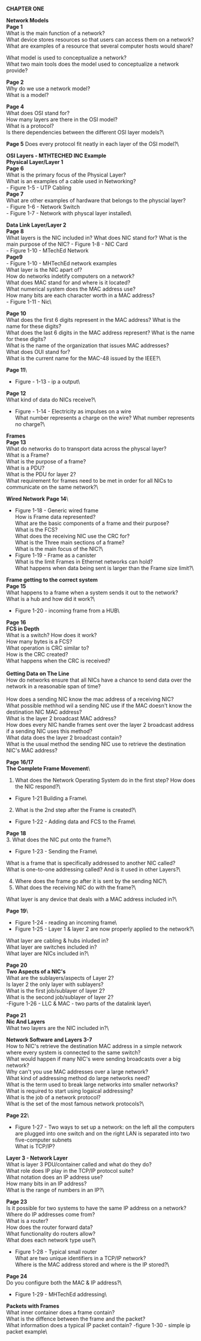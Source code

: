 **CHAPTER ONE**

 **Network Models**\
__Page 1__\
What is the main function of a network?\
What device stores resources so that users can access them on a network?\
What are examples of a resource that several computer hosts would share?

What model is used to conceptualize a network?\
What two main tools does the model used to conceptualize a network provide?

__Page 2__\
Why do we use a network model?\
What is a model?

__Page 4__\
What does OSI stand for?\
How many layers are there in the OSI model?\
What is a protocol?\
Is there dependencies between the different OSI layer models?\

__Page 5__
Does every protocol fit neatly in each layer of the OSI model?\

**OSI Layers - MTHTECHED INC Example**\
__Physical Layer/Layer 1__\
__Page 6__\
What is the primary focus of the Physical Layer?\
What is an examples of a cable used in Networking?\
	- Figure 1-5 - UTP Cabling\
 __Page 7__\
What are other examples of hardware that belongs to the physcial layer?\
	- Figure 1-6 - Network Switch\
 	- Figure 1-7 - Network with physcal layer installed\

  __Data Link Layer/Layer 2__\
__Page 8__\
What layers is the NIC included in?
What does NIC stand for?
What is the main purpose of the NIC?
	- Figure 1-8 - NIC Card\
	- Figure 1-10 - MTechEd Network\
 __Page9__\
 	- Figure 1-10 - MHTechEd network examples\
  What layer is the NIC apart of?\
  How do networks indetify computers on a network?\
  What does MAC stand for and where is it located?\
  What numerical system does the MAC address use?\
  How many bits are each character worth in a MAC address?\
  	- Figure 1-11 - Nic\

   __Page 10__\
  What does the first 6 digits represent in the MAC address? What is the name for these digits?\
  What does the last 6 digits in the MAC address represent? What is the name for these digits?\
  What is the name of the organization that issues MAC addresses?\
  What does OUI stand for?\
  What is the current name for the MAC-48 issued by the IEEE?\

  __Page 11__\
- Figure - 1-13 - ip a output\

__Page 12__\
What kind of data do NICs receive?\
 - Figure - 1-14 - Electricity as impulses on a wire\
What number represents a charge on the wire? What number represents no charge?\

__Frames__\
__Page 13__\
What do networks do to transport data across the physcal layer?\
What is a Frame?\
What is the purpose of a frame?\
What is a PDU?\
What is the PDU for layer 2?\
What requirement for frames need to be met in order for all NICs to communicate on the same network?\

**Wired Network**
__Page 14__\
- Figure 1-18 - Generic wired frame\
How is Frame data represented?\
What are the basic components of a frame and their purpose?\
What is the FCS?\
What does the receiving NIC use the CRC for?\
What is the Three main sections of a frame?\
What is the main focus of the NIC?\
- Figure 1-19 - Frame as a canister\
What is the limit Frames in Ethernet networks can hold?\
What happens when data being sent is larger than the Frame size limit?\

__Frame getting to the correct system__\
__Page 15__\
What happens to a frame when a system sends it out to the network?\
What is a hub and how did it work?\
- Figure 1-20 - incoming frame from a HUB\

__Page 16__\
__FCS in Depth__\
What is a switch? How does it work?\
How many bytes is a FCS?\
What operation is CRC similar to?\
How is the CRC created?\
What happens when the CRC is received?\
\
__Getting Data on The Line__\
How do networks ensure that all NICs have a chance to send data over the network in a reasonable span of time?\
\
How does a sending NIC know the mac address of a receiving NIC?\
What possible methhod wil a sending NIC use if the MAC doesn't know the destination NIC MAC address?\
What is the layer 2 broadcast MAC address?\
How does every NIC handle frames sent over the layer 2 broadcast address if a sending NIC uses this method?\
What data does the layer 2 broadcast contain?\
What is the usual method the sending NIC use to retrieve the destination NIC's MAC address?

__Page 16/17__\
__The Complete Frame Movement__\
1. What does the Network Operating System do in the first step? How does the NIC respond?\
  - Figure 1-21 Building a Frame\
2. What is the 2nd step after the Frame is created?\
  - Figure 1-22 - Adding data and FCS to the Frame\

__Page 18__\
3. What does the NIC put onto the frame?\
 - Figure 1-23 - Sending the Frame\

 What is a frame that is specifically addressed to another NIC called?\
 What is one-to-one addressing called? And is it used in other Layers?\

4. Where does the frame go after it is sent by the sending NIC?\
5. What does the receiving NIC do with the frame?\
  
What layer is any device that deals with a MAC address included in?\
  
__Page 19__\
- Figure 1-24 - reading an incoming frame\
- Figure 1-25 - Layer 1 & layer 2 are now properly applied to the network?\

What layer are cabling & hubs inluded in?\
What layer are switches included in?\
What layer are NICs included in?\

__Page 20__\
__Two Aspects of a NIC's__\
What are the sublayers/aspects of Layer 2?\
Is layer 2 the only layer with sublayers?\
What is the first job/sublayer of layer 2?\
What is the second job/sublayer of layer 2?\
 -Figure 1-26 - LLC & MAC - two parts of the datalink layer\

__Page 21__\
__Nic And Layers__\
What two layers are the NIC included in?\

__Network Software and Layers 3-7__\
How to NIC's retrieve the destination MAC address in a simple network where every system is connected to the same switch?\
What would happen if many NIC's were sending broadcasts over a big network?\
Why can't you use MAC addresses over a large network?\
What kind of addressing method do large networks need?\
What is the term used to break large networks into smaller networks?\
What is required to start using logaical addressing?\
What is the job of a network protocol?\
What is the set of the most famous network protocols?\

__Page 22__\
 - Figure 1-27 - Two ways to set up a network: on the left all the computers are plugged into one switch and on the right LAN is separated into two five-computer subnets\
 What is TCP/IP?

__Layer 3 - Network Layer__\
What is layer 3 PDU/container called and what do they do?\
What role does IP play in the TCP/IP protocol suite?\
What notation does an IP address use?\
How many bits in an IP address?\
What is the range of numbers in an IP?\

__Page 23__\
Is it possible for two systems to have the same IP address on a network?\
Where do IP addresses come from?\
What is a router?\
How does the router forward data?\
What functionality do routers allow?\
What does each network type use?\
 - Figure 1-28 - Typical small router\
What are two unique identifiers in a TCP/IP network?\
Where is the MAC address stored and where is the IP stored?\

__Page 24__\
Do you configure both the MAC & IP address?\
 - Figure 1-29 - MHTechEd addressing\

__Packets with Frames__\
What inner container does a frame contain?\
What is the diffence between the frame and the packet?\
What information does a typical IP packet contain?
 -figure 1-30 - simple ip packet example\




